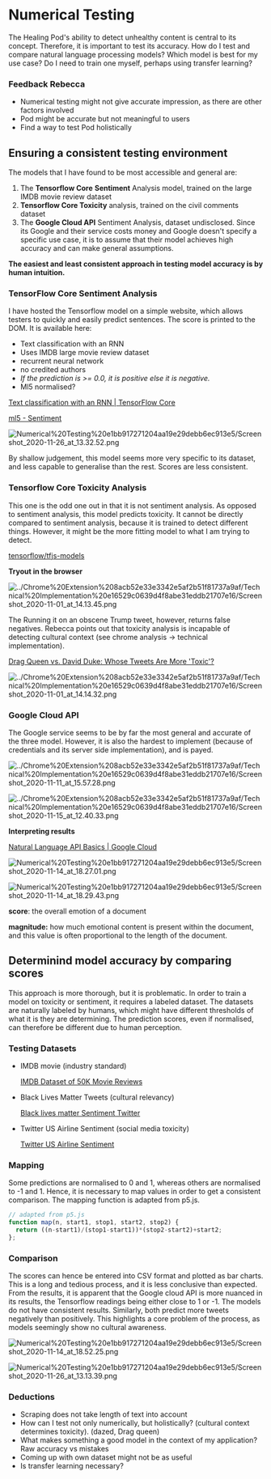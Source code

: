 # Numerical Testing

The Healing Pod's ability to detect unhealthy content is central to its concept. Therefore, it is important to test its accuracy. How do I test and compare natural language processing models? Which model is best for my use case? Do I need to train one myself, perhaps using transfer learning?

### Feedback Rebecca

- Numerical testing might not give accurate impression, as there are other factors involved
- Pod might be accurate but not meaningful to users
- Find a way to test Pod holistically

## Ensuring a consistent testing environment

The models that I have found to be most accessible and general are:

1. The **Tensorflow Core** **Sentiment** Analysis model, trained on the large IMDB movie review dataset
2. **Tensorflow Core Toxicity** analysis, trained on  the civil comments dataset 
3. The **Google Cloud API** Sentiment Analysis, dataset undisclosed. Since its Google and their service costs money and Google doesn't specify a specific use case, it is to assume that their model achieves high accuracy and can make general assumptions.

**The easiest and least consistent approach in testing model accuracy is by human intuition.** 

### TensorFlow Core Sentiment Analysis

I have hosted the Tensorflow model on a simple website, which allows testers to quickly and easily predict sentences. The score is printed to the DOM. It is available here: 

- Text classification with an RNN
- Uses IMDB large movie review dataset
- recurrent neural network
- no credited authors
- *If the prediction is >= 0.0, it is positive else it is negative.*
- Ml5 normalised?

[Text classification with an RNN | TensorFlow Core](https://www.tensorflow.org/tutorials/text/text_classification_rnn)

[ml5 - Sentiment](https://sentiment-utils.vercel.app)

![Numerical%20Testing%20e1bb917271204aa19e29debb6ec913e5/Screenshot_2020-11-26_at_13.32.52.png](Numerical%20Testing%20e1bb917271204aa19e29debb6ec913e5/Screenshot_2020-11-26_at_13.32.52.png)

By shallow judgement, this model seems more very specific to its dataset, and less capable to generalise than the rest. Scores are less consistent.

### **Tensorflow Core Toxicity** Analysis

This one is the odd one out in that it is not sentiment analysis. As opposed to sentiment analysis, this model predicts toxicity. It cannot be directly compared to sentiment analysis, because it is trained to detect different things. However, it might be the more fitting model to what I am trying to detect.

[tensorflow/tfjs-models](https://github.com/tensorflow/tfjs-models/tree/master/toxicity)

**Tryout in the browser**

![../Chrome%20Extension%208acb52e33e3342e5af2b51f81737a9af/Technical%20Implementation%20e16529c0639d4f8abe31eddb21707e16/Screenshot_2020-11-01_at_14.13.45.png](../Chrome%20Extension%208acb52e33e3342e5af2b51f81737a9af/Technical%20Implementation%20e16529c0639d4f8abe31eddb21707e16/Screenshot_2020-11-01_at_14.13.45.png)

The Running it on an obscene Trump tweet, however, returns false negatives. Rebecca points out that toxicity analysis is incapable of detecting cultural context (see chrome analysis → technical implementation).

[Drag Queen vs. David Duke: Whose Tweets Are More 'Toxic'?](https://www.wired.com/story/drag-queens-vs-far-right-toxic-tweets/)

![../Chrome%20Extension%208acb52e33e3342e5af2b51f81737a9af/Technical%20Implementation%20e16529c0639d4f8abe31eddb21707e16/Screenshot_2020-11-01_at_14.14.32.png](../Chrome%20Extension%208acb52e33e3342e5af2b51f81737a9af/Technical%20Implementation%20e16529c0639d4f8abe31eddb21707e16/Screenshot_2020-11-01_at_14.14.32.png)

### Google Cloud API

The Google service seems to be by far the most general and accurate of the three model. However, it is also the hardest to implement (because of credentials and its server side implementation), and is payed.

![../Chrome%20Extension%208acb52e33e3342e5af2b51f81737a9af/Technical%20Implementation%20e16529c0639d4f8abe31eddb21707e16/Screenshot_2020-11-11_at_15.57.28.png](../Chrome%20Extension%208acb52e33e3342e5af2b51f81737a9af/Technical%20Implementation%20e16529c0639d4f8abe31eddb21707e16/Screenshot_2020-11-11_at_15.57.28.png)

![../Chrome%20Extension%208acb52e33e3342e5af2b51f81737a9af/Technical%20Implementation%20e16529c0639d4f8abe31eddb21707e16/Screenshot_2020-11-15_at_12.40.33.png](../Chrome%20Extension%208acb52e33e3342e5af2b51f81737a9af/Technical%20Implementation%20e16529c0639d4f8abe31eddb21707e16/Screenshot_2020-11-15_at_12.40.33.png)

**Interpreting results**

[Natural Language API Basics | Google Cloud](https://cloud.google.com/natural-language/docs/basics#interpreting_sentiment_analysis_values)

![Numerical%20Testing%20e1bb917271204aa19e29debb6ec913e5/Screenshot_2020-11-14_at_18.27.01.png](Numerical%20Testing%20e1bb917271204aa19e29debb6ec913e5/Screenshot_2020-11-14_at_18.27.01.png)

![Numerical%20Testing%20e1bb917271204aa19e29debb6ec913e5/Screenshot_2020-11-14_at_18.29.43.png](Numerical%20Testing%20e1bb917271204aa19e29debb6ec913e5/Screenshot_2020-11-14_at_18.29.43.png)

**score**: the overall emotion of a document

**magnitude:** how much emotional content is present within the document, and this value is often proportional to the length of the document.

## Determinind model accuracy by comparing scores

This approach is more thorough, but it is problematic. In order to train a model on toxicity or sentiment, it requires a labeled dataset. The datasets are naturally labeled by humans, which might have different thresholds of what it is they are determining. The prediction scores, even if normalised, can therefore be different due to human perception.

### Testing Datasets

- IMDB movie (industry standard)

    [IMDB Dataset of 50K Movie Reviews](https://www.kaggle.com/lakshmi25npathi/imdb-dataset-of-50k-movie-reviews)

- Black Lives Matter Tweets (cultural relevancy)

    [Black lives matter Sentiment Twitter](https://www.kaggle.com/yash612/black-lives-matter-twitter-dataset)

- Twitter US Airline Sentiment (social media toxicity)

    [Twitter US Airline Sentiment](https://www.kaggle.com/crowdflower/twitter-airline-sentiment)

### Mapping

Some predictions are normalised to 0 and 1, whereas others are normalised to -1 and 1. Hence, it is necessary to map values in order to get a consistent comparison. The mapping function is adapted from p5.js.

```jsx
// adapted from p5.js
function map(n, start1, stop1, start2, stop2) {
  return ((n-start1)/(stop1-start1))*(stop2-start2)+start2;
};
```

### Comparison

The scores can hence be entered into CSV format and plotted as bar charts. This is a long and tedious process, and it is less conclusive than expected. From the results, it is apparent that the Google cloud API is more nuanced in its results, the Tensorflow readings being either close to 1 or -1. The models do not have consistent results. Similarly, both predict more tweets negatively than positively. This highlights a core problem of the process, as models seemingly show no cultural awareness.

![Numerical%20Testing%20e1bb917271204aa19e29debb6ec913e5/Screenshot_2020-11-14_at_18.52.25.png](Numerical%20Testing%20e1bb917271204aa19e29debb6ec913e5/Screenshot_2020-11-14_at_18.52.25.png)

![Numerical%20Testing%20e1bb917271204aa19e29debb6ec913e5/Screenshot_2020-11-26_at_13.13.39.png](Numerical%20Testing%20e1bb917271204aa19e29debb6ec913e5/Screenshot_2020-11-26_at_13.13.39.png)

### Deductions

- Scraping does not take length of text into account
- How can I test not only numerically, but holistically? (cultural context determines toxicity). (dazed, Drag queen)
- What makes something a good model in the context of my application? Raw accuracy vs mistakes
- Coming up with own dataset might not be as useful
- Is transfer learning necessary?
